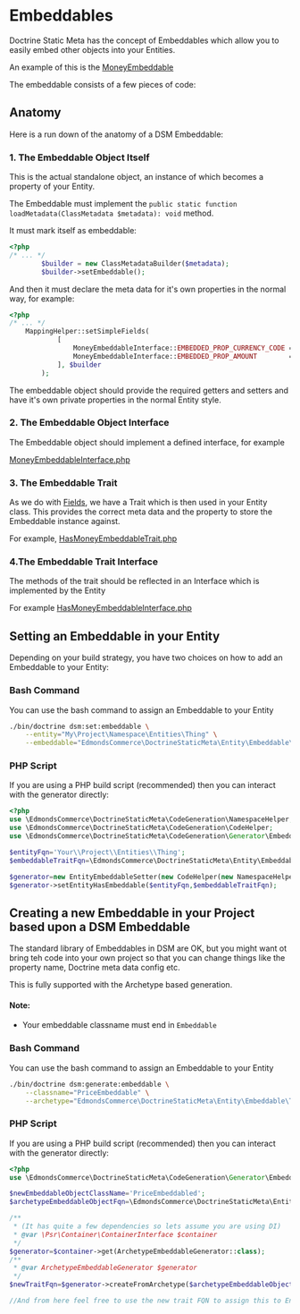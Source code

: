 # Embeddables

Doctrine Static Meta has the concept of Embeddables which allow you to easily embed other objects into your Entities.

An example of this is the [MoneyEmbeddable](./../src/Entity/Embeddable/Objects/Financial/MoneyEmbeddable.php)

The embeddable consists of a few pieces of code:

## Anatomy

Here is a run down of the anatomy of a DSM Embeddable:

### 1. The Embeddable Object Itself

This is the actual standalone object, an instance of which becomes a property of your Entity.

The Embeddable must implement the `public static function loadMetadata(ClassMetadata $metadata): void` method.

It must mark itself as embeddable:

```php
<?php
/* ... */
        $builder = new ClassMetadataBuilder($metadata);
        $builder->setEmbeddable();
```

And then it must declare the meta data for it's own properties in the normal way, for example:

```php
<?php
/* ... */
    MappingHelper::setSimpleFields(
            [
                MoneyEmbeddableInterface::EMBEDDED_PROP_CURRENCY_CODE => MappingHelper::TYPE_STRING,
                MoneyEmbeddableInterface::EMBEDDED_PROP_AMOUNT        => MappingHelper::TYPE_INTEGER,
            ], $builder
        );
```

The embeddable object should provide the required getters and setters and have it's own private properties in the normal Entity style.

### 2. The Embeddable Object Interface

The Embeddable object should implement a defined interface, for example

[MoneyEmbeddableInterface.php](./../src/Entity/Embeddable/Interfaces/Objects/Financial/MoneyEmbeddableInterface.php)

### 3. The Embeddable Trait

As we do with [Fields](./../src/Entity/Fields), we have a Trait which is then used in your Entity class. This provides the correct meta data and the property to store the Embeddable instance against.

For example, [HasMoneyEmbeddableTrait.php](./../src/Entity/Embeddable/Traits/Financial/HasMoneyEmbeddableTrait.php)

### 4.The Embeddable Trait Interface

The methods of the trait should be reflected in an Interface which is implemented by the Entity

For example [HasMoneyEmbeddableInterface.php](./../src/Entity/Embeddable/Interfaces/Financial/HasMoneyEmbeddableInterface.php)

## Setting an Embeddable in your Entity

Depending on your build strategy, you have two choices on how to add an Embeddable to your Entity:

### Bash Command

You can use the bash command to assign an Embeddable to your Entity

```bash
./bin/doctrine dsm:set:embeddable \
    --entity="My\Project\Namespace\Entities\Thing" \
    --embeddable="EdmondsCommerce\DoctrineStaticMeta\Entity\Embeddable\Traits\Financial\HasMoneyEmbeddableTrait" 
```

### PHP Script

If you are using a PHP build script (recommended) then you can interact with the generator directly:

```php
<?php
use \EdmondsCommerce\DoctrineStaticMeta\CodeGeneration\NamespaceHelper;
use \EdmondsCommerce\DoctrineStaticMeta\CodeGeneration\CodeHelper;
use \EdmondsCommerce\DoctrineStaticMeta\CodeGeneration\Generator\Embeddable\EntityEmbeddableSetter;

$entityFqn='Your\\Project\\Entities\\Thing';
$embeddableTraitFqn=\EdmondsCommerce\DoctrineStaticMeta\Entity\Embeddable\Traits\Financial\HasMoneyEmbeddableTrait::class;

$generator=new EntityEmbeddableSetter(new CodeHelper(new NamespaceHelper()));
$generator->setEntityHasEmbeddable($entityFqn,$embeddableTraitFqn);

```

## Creating a new Embeddable in your Project based upon a DSM Embeddable

The standard library of Embeddables in DSM are OK, but you might want ot bring teh code into your own project so that you can change things like the property name, Doctrine meta data config etc.

This is fully supported with the Archetype based generation.

#### Note:

* Your embeddable classname must end in `Embeddable`

### Bash Command

You can use the bash command to assign an Embeddable to your Entity

```bash
./bin/doctrine dsm:generate:embeddable \
    --classname="PriceEmbeddable" \
    --archetype="EdmondsCommerce\DoctrineStaticMeta\Entity\Embeddable\Traits\Financial\HasMoneyEmbeddableTrait" 
```

### PHP Script

If you are using a PHP build script (recommended) then you can interact with the generator directly:

```php
<?php
use \EdmondsCommerce\DoctrineStaticMeta\CodeGeneration\Generator\Embeddable\ArchetypeEmbeddableGenerator;

$newEmbeddableObjectClassName='PriceEmbeddabled';
$archetypeEmbeddableObjectFqn=\EdmondsCommerce\DoctrineStaticMeta\Entity\Embeddable\Objects\Financial\MoneyEmbeddable::class;

/**
 * (It has quite a few dependencies so lets assume you are using DI)
 * @var \Psr\Container\ContainerInterface $container
 */
$generator=$container->get(ArchetypeEmbeddableGenerator::class);
/**
 * @var ArchetypeEmbeddableGenerator $generator 
 */
$newTraitFqn=$generator->createFromArchetype($archetypeEmbeddableObjectFqn,$newEmbeddableObjectClassName);

//And from here feel free to use the new trait FQN to assign this to Entities
```

